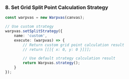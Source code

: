 ### 8. Set Grid Split Point Calculation Strategy

```typescript
const warpvas = new Warpvas(canvas);

// Use custom strategy
warpvas.setSplitStrategy({
    name: 'custom',
    execute: (warpvas) => {
        // Return custom grid point calculation result
        // return [[[{ x: 0, y: 0 }]]];

        // Use default strategy calculation result
        return Warpvas.strategy();
    }
});
```